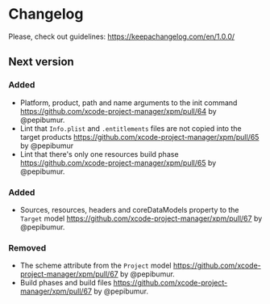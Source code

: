# Changelog

Please, check out guidelines: https://keepachangelog.com/en/1.0.0/

## Next version

### Added

- Platform, product, path and name arguments to the init command https://github.com/xcode-project-manager/xpm/pull/64 by @pepibumur.
- Lint that `Info.plist` and `.entitlements` files are not copied into the target products https://github.com/xcode-project-manager/xpm/pull/65 by @pepibumur
- Lint that there's only one resources build phase https://github.com/xcode-project-manager/xpm/pull/65 by @pepibumur.

### Added

- Sources, resources, headers and coreDataModels property to the `Target` model https://github.com/xcode-project-manager/xpm/pull/67 by @pepibumur.

### Removed

- The scheme attribute from the `Project` model https://github.com/xcode-project-manager/xpm/pull/67 by @pepibumur.
- Build phases and build files https://github.com/xcode-project-manager/xpm/pull/67 by @pepibumur.
